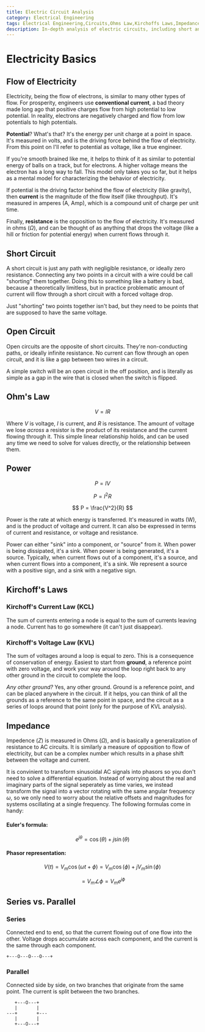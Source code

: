 ```yaml
---
title: Electric Circuit Analysis
category: Electrical Engineering
tags: Electrical Engineering,Circuits,Ohms Law,Kirchoffs Laws,Impedance,AC Circuits,DC Circuits,Power,Energy
description: In-depth analysis of electric circuits, including short and open circuits, Ohm's law, Kirchoff's laws, impedance, power, and energy. A comprehensive guide for electrical engineers and students.
---
```


# Electricity Basics

## Flow of Electricity

Electricity, being the flow of electrons, is similar to many other types of flow. For prosperity, engineers use **conventional current**, a bad theory made long ago that positive charges flow from high potential to low potential. In reality, electrons are negatively charged and flow from low potentials to high potentials.

**Potential**? What's that? It's the energy per unit charge at a point in space. It's measured in volts, and is the driving force behind the flow of electricity. From this point on I'll refer to potential as voltage, like a true engineer.

If you're smooth brained like me, it helps to think of it as similar to potential energy of balls on a track, but for electrons. A higher voltage means the electron has a long way to fall. This model only takes you so far, but it helps as a mental model for characterizing the behavior of electricity.

If potential is the driving factor behind the flow of electricity (like gravity), then **current** is the magnitude of the flow itself (like throughput). It's measured in amperes (A, Amp), which is a compound unit of charge per unit time.

Finally, **resistance** is the opposition to the flow of electricity. It's measured in ohms ($\Omega$), and can be thought of as anything that drops the voltage (like a hill or friction for potential energy) when current flows through it.


## Short Circuit

A short circuit is just any path with negligible resistance, or ideally zero resistance. Connecting any two points in a circuit with a wire could be call "shorting" them together. Doing this to something like a battery is bad, because a theoretically limitless, but in practice problematic amount of current will flow through a short circuit with a forced voltage drop.

Just "shorting" two points together isn't bad, but they need to be points that are supposed to have the same voltage.

## Open Circuit

Open circuits are the opposite of short circuits. They're non-conducting paths, or ideally infinite resistance. No current can flow through an open circuit, and it is like a gap between two wires in a circuit.

A simple switch will be an open circuit in the off position, and is literally as simple as a gap in the wire that is closed when the switch is flipped.

## Ohm's Law

$$
V = IR
$$

Where $V$ is voltage, $I$ is current, and $R$ is resistance. The amount of voltage we lose *across* a resistor is the product of its resistance and the current flowing through it. This simple linear relationship holds, and can be used any time we need to solve for values directly, or the relationship between them.

## Power

$$
P = IV
$$

$$
P = I^2R
$$

$$
P = \frac{V^2}{R}
$$

Power is the rate at which energy is transferred. It's measured in watts (W), and is the product of voltage and current. It can also be expressed in terms of current and resistance, or voltage and resistance.

Power can either "sink" into a component, or "source" from it. When power is being dissipated, it's a sink. When power is being generated, it's a source. Typically, when current flows out of a component, it's a source, and when current flows into a component, it's a sink. We represent a source with a positive sign, and a sink with a negative sign.

## Kirchoff's Laws

### Kirchoff's Current Law (KCL)

The sum of currents entering a node is equal to the sum of currents leaving a node. Current has to go somewhere (it can't just disappear).

### Kirchoff's Voltage Law (KVL)

The sum of voltages around a loop is equal to zero. This is a consequence of conservation of energy. Easiest to start from **ground**, a reference point with zero voltage, and work your way around the loop right back to any other ground in the circuit to complete the loop.

*Any other ground?* Yes, any other ground. Ground is a reference point, and can be placed anywhere in the circuit. If it helps, you can think of all the grounds as a reference to the same point in space, and the circuit as a series of loops around that point (only for the purpose of KVL analysis).

## Impedance

Impedence ($Z$) is measured in Ohms ($\Omega$), and is basically a generalization of resistance to AC circuits. It is similarly a measure of opposition to flow of electricity, but can be a complex number which results in a phase shift between the voltage and current.

It is convinient to transform sinusoidal AC signals into phasors so you don't need to solve a differential equation. Instead of worrying about the real and imaginary parts of the signal seperately as time varies, we instead transform the signal into a vector rotating with the same angular frequency $\omega$, so we only need to worry about the relative offsets and magnitudes for systems oscillating at a single frequency. The following formulas come in handy:

#### Euler's formula:

$$e^{j\theta} = \cos(\theta) + j\sin(\theta)$$

#### Phasor representation:

$$V(t) = V_m \cos(\omega t + \phi) = V_m \cos(\phi) + jV_m \sin(\phi)$$

$$ = V_m \angle \phi = V_m e^{j\phi}$$

## Series vs. Parallel

### Series

Connected end to end, so that the current flowing out of one flow into the other. Voltage drops accumulate across each component, and the current is the same through each component.

```plaintext
+---O---O---O---+
```

### Parallel

Connected side by side, on two branches that originate from the same point. The current is split between the two branches.

```plaintext
   +---O---+
   |       |
---+       +---
   |       |
   +---O---+
```
